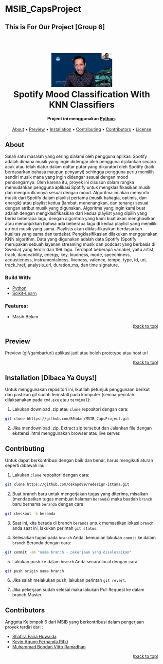 # MSIB_CapsProject
## This is For Our Project [Group 6]

<h1 align="center">
  <br>
  <a href="#" target="_blank"><img src="img/mendikbudristek-nadiem-makarim-2411.jpg" width="200"></a>
  <br>
  Spotify Mood Classification With KNN Classifiers
  <br>
</h1>

<h4 align="center">Project ini menggunakan <a href="https://www.python.org/" target="_blank">Python</a>.</h4>

<p align="center">
  <a href="#about">About</a> •
  <a href="#preview">Preview</a> •
  <a href="#installation">Installation</a> •
  <a href="#contributing">Contributing</a> •
  <a href="#contributors">Contributors</a> •
  <a href="#license">License</a>
</p>

<!-- ABOUT THE PROJECT -->
## About
Salah satu masalah yang sering dialami oleh pengguna aplikasi Spotify adalah dimana musik yang ingin didengar oleh pengguna dijalankan secara acak atau telah diatur dalam daftar putar yang dikuratori oleh Spotify (baik berdasarkan bahasa maupun penyanyi) sehingga pengguna perlu memilih sendiri musik mana yang ingin didengar sesuai dengan mood pendengarnya. Oleh karena itu, proyek ini disusun dalam rangka memudahkan pengguna aplikasi Spotify untuk mengklasifikasikan musik dan mengurutkannya sesuai dengan mood. Algoritma ini akan menyortir musik dari Spotify dalam playlist pertama (musik bahagia, optimis, dan energik) atau playlist kedua (lambat, menenangkan, dan tenang) sesuai dengan atribut musik yang digunakan. Algoritma yang ingin kami buat adalah dengan mengklasifikasikan dari kedua playlist yang dipilih yang berisi beberapa lagu, dengan algoritma yang kami buat akan menghasilkan atau menunjukkan bahwa ada beberapa lagu di kedua playlist yang memiliki atribut musik yang sama. Playlists akan diklasifikasikan berdasarkan kualitas yang sama dan terdekat. Pengklasifikasian dilakukan menggunakan KNN algorithm. Data yang digunakan adalah data Spotify (Spotify merupakan sebuah layanan streaming musik dan podcast yang berbasis di Swedia) yang terdiri dari 199 lagu. Terdapat beberapa variabel, yaitu artist, track, danceability, energy, key, loudness, mode, speechiness, acousticness, instrumentalness, liveness, valence, tempo, type, id, uri, track_href, analysis_url, duration_ms, dan time signature.

### Build With:

* [Python](https://www.python.org/)
* [Scikit-Learn](https://scikit-learn.org/stable/)

### Features:
* Masih Belum
<p align="right">(<a href="#top">back to top</a>)</p>

<!-- Preview Application -->
## Preview
Preview (gif/gambar/url) aplikasi jadi atau boleh prototype atau host url

<p align="right">(<a href="#top">back to top</a>)</p>

<!-- How to Install -->
## Installation [Dibaca Ya Guys!]
Untuk menggunakan repositori ini, ikutilah petunjuk penggunaan berikut dan pastikan git sudah terinstall pada komputer (semua perintah dilaksanakan pada `cmd.exe` atau `terminal`):

1. Lakukan download .zip atau `clone` repositori dengan cara:
```bash
git clone hhttps://github.com/B0ndan/MSIB_CapsProject.git
```

2. Jika mendownload .zip, Extract zip tersebut dan Jalankan file dengan ekstensi .html menggunakan browser atau live server.

<!-- How to Contribute -->
## Contributing
Untuk dapat berkontribusi dengan baik dan benar, harus mengikuti aturan seperti dibawah ini:
1. Lakukan `clone` repositori dengan cara:
```bash
git clone https://github.com/dekapd99/redesign-ittama.git
```

2. Buat branch baru untuk mengerjakan tugas yang diterima, misalkan (mendapatkan tugas membuat halaman `Beranda`) maka buatlah `branch` baru bernama `beranda` dengan cara:
```bash
git checkout -b beranda
```

3. Saat ini, kita berada di branch `beranda` untuk memastikan lokasi `branch` anda saat ini, lakukan perintah `git status`.

4. Selesaikan tugas pada `branch` Anda, kemudian lakukan `commit` ke dalam `branch` Beranda dengan cara:
```bash
git commit -am "nama branch - pekerjaan yang diselesaikan"
```

5. Lakukan push ke dalam `branch` Anda secara local dengan cara:
```bash
git push origin nama branch
```

6. Jika salah melakukan push, lakukan perintah `git revert`.

7. Jika pekerjaan sudah selesai maka lakukan Pull Request ke dalam branch Master.

<!-- Contributors -->
## Contributors

Anggota Kelompok 6 dari MSIB yang berkontribusi dalam pengerjaan proyek terdiri dari :
* [Shafira Faira Huwaida](https://github.com/shafirafh)
* [Kevin Agung Fernanda Rifki](https://github.com/kepinthemightyoren)
* [Muhammad Bondan Vitto Ramadhan](https://github.com/B0ndan)

<p align="right">(<a href="#top">back to top</a>)</p>
